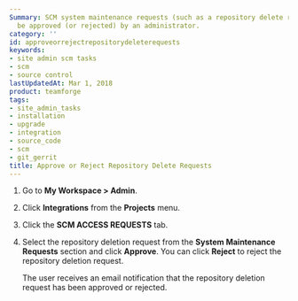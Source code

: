 ```yaml
---
Summary: SCM system maintenance requests (such as a repository delete request) must
  be approved (or rejected) by an administrator.
category: ''
id: approveorrejectrepositorydeleterequests
keywords:
- site admin scm tasks
- scm
- source control
lastUpdatedAt: Mar 1, 2018
product: teamforge
tags:
- site_admin_tasks
- installation
- upgrade
- integration
- source_code
- scm
- git_gerrit
title: Approve or Reject Repository Delete Requests
---
```


1. Go to **My Workspace > Admin**.
2. Click **Integrations** from the **Projects** menu.
3. Click the **SCM ACCESS REQUESTS** tab.
4. Select the repository deletion request from the **System Maintenance Requests** section and click **Approve**. You can click **Reject** to reject the repository deletion request.
   
   The user receives an email notification that the repository deletion request has been approved or rejected.

